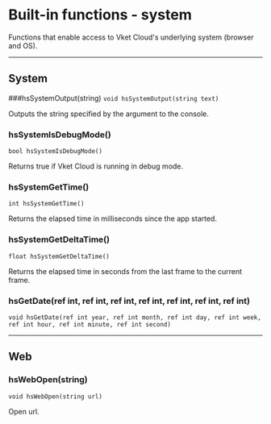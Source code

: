 
# Built-in functions - system

Functions that enable access to Vket Cloud's underlying system (browser and OS).


***

## System

###hsSystemOutput(string)
`void hsSystemOutput(string text)`

Outputs the string specified by the argument to the console.

### hsSystemIsDebugMode()
`bool hsSystemIsDebugMode()`

Returns true if Vket Cloud is running in debug mode.

### hsSystemGetTime()
`int hsSystemGetTime()`

Returns the elapsed time in milliseconds since the app started.

### hsSystemGetDeltaTime()
`float hsSystemGetDeltaTime()`

Returns the elapsed time in seconds from the last frame to the current frame.

### hsGetDate(ref int, ref int, ref int, ref int, ref int, ref int, ref int)
`void hsGetDate(ref int year, ref int month, ref int day, ref int week, ref int hour, ref int minute, ref int second)`



***


## Web
### hsWebOpen(string)
`void hsWebOpen(string url)`

Open url.
